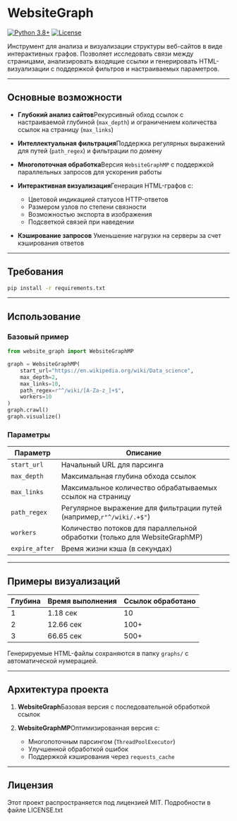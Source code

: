 # WebsiteGraph

[![Python 3.8+](https://img.shields.io/badge/Python-3.8%2B-blue)](https://www.python.org/downloads/)
[![License](https://img.shields.io/badge/License-MIT-green)](#license)

Инструмент для анализа и визуализации структуры веб-сайтов в виде интерактивных графов. Позволяет исследовать связи между страницами, анализировать входящие ссылки и генерировать HTML-визуализации с поддержкой фильтров и настраиваемых параметров.

---

## Основные возможности

- **Глубокий анализ сайтов**Рекурсивный обход ссылок с настраиваемой глубиной (`max_depth`) и ограничением количества ссылок на страницу (`max_links`)
- **Интеллектуальная фильтрация**Поддержка регулярных выражений для путей (`path_regex`) и фильтрации по домену
- **Многопоточная обработка**Версия `WebsiteGraphMP` с поддержкой параллельных запросов для ускорения работы
- **Интерактивная визуализация**Генерация HTML-графов с:

  - Цветовой индикацией статусов HTTP-ответов
  - Размером узлов по степени связности
  - Возможностью экспорта в изображения
  - Подсветкой связей при наведении
- **Кэширование запросов**
  Уменьшение нагрузки на серверы за счет кэширования ответов

---

## Требования

```bash
pip install -r requirements.txt
```

---

## Использование

### Базовый пример

```python
from website_graph import WebsiteGraphMP

graph = WebsiteGraphMP(
    start_url="https://en.wikipedia.org/wiki/Data_science",
    max_depth=2,
    max_links=10,
    path_regex=r"^/wiki/[A-Za-z_]+$",
    workers=10
)
graph.crawl()
graph.visualize()
```

### Параметры

| Параметр | Описание                                                                                                            |
| ---------------- | --------------------------------------------------------------------------------------------------------------------------- |
| `start_url`    | Начальный URL для парсинга                                                                              |
| `max_depth`    | Максимальная глубина обхода ссылок                                                           |
| `max_links`    | Максимальное количество обрабатываемых ссылок на страницу               |
| `path_regex`   | Регулярное выражение для фильтрации путей (например,`r"^/wiki/.+$"`)         |
| `workers`      | Количество потоков для параллельной обработки (только для WebsiteGraphMP) |
| `expire_after` | Время жизни кэша (в секундах)                                                                        |

---

## Примеры визуализаций

| Глубина | Время выполнения | Ссылок обработано |
| -------------- | ------------------------------- | --------------------------------- |
| 1              | 1.18 сек                     | 10                                |
| 2              | 12.66 сек                    | 100+                              |
| 3              | 66.65 сек                    | 500+                              |

Генерируемые HTML-файлы сохраняются в папку `graphs/` с автоматической нумерацией.

---

## Архитектура проекта

1. **WebsiteGraph**Базовая версия с последовательной обработкой ссылок
2. **WebsiteGraphMP**Оптимизированная версия с:

   - Многопоточным парсингом (`ThreadPoolExecutor`)
   - Улучшенной обработкой ошибок
   - Поддержкой кэширования через `requests_cache`

---

## Лицензия

Этот проект распространяется под лицензией MIT. Подробности в файле LICENSE.txt
